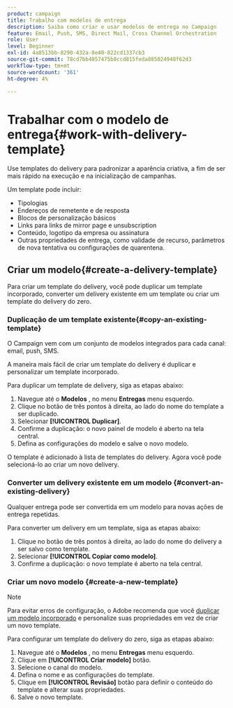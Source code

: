 ```yaml
---
product: campaign
title: Trabalho com modelos de entrega
description: Saiba como criar e usar modelos de entrega no Campaign
feature: Email, Push, SMS, Direct Mail, Cross Channel Orchestration
role: User
level: Beginner
exl-id: 4a8513bb-8290-432a-8e40-822cd1337cb3
source-git-commit: 78cd7bb4857475b8ccd815feda885024948f62d3
workflow-type: tm+mt
source-wordcount: '361'
ht-degree: 4%

---
```


# Trabalhar com o modelo de entrega{#work-with-delivery-template}

Use templates do delivery para padronizar a aparência criativa, a fim de ser mais rápido na execução e na inicialização de campanhas.

Um template pode incluir:

* Tipologias
* Endereços de remetente e de resposta
* Blocos de personalização básicos
* Links para links de mirror page e unsubscription
* Conteúdo, logotipo da empresa ou assinatura
* Outras propriedades de entrega, como validade de recurso, parâmetros de nova tentativa ou configurações de quarentena.


## Criar um modelo{#create-a-delivery-template}

Para criar um template do delivery, você pode duplicar um template incorporado, converter um delivery existente em um template ou criar um template do delivery do zero.

### Duplicação de um template existente{#copy-an-existing-template}

O Campaign vem com um conjunto de modelos integrados para cada canal: email, push, SMS.

A maneira mais fácil de criar um template do delivery é duplicar e personalizar um template incorporado.

Para duplicar um template de delivery, siga as etapas abaixo:

1. Navegue até o **Modelos** , no menu **Entregas** menu esquerdo.
1. Clique no botão de três pontos à direita, ao lado do nome do template a ser duplicado.
1. Selecionar  **[!UICONTROL Duplicar]**.
1. Confirme a duplicação: o novo painel de modelo é aberto na tela central.
1. Defina as configurações do modelo e salve o novo modelo.

O template é adicionado à lista de templates do delivery. Agora você pode selecioná-lo ao criar um novo delivery.

### Converter um delivery existente em um modelo {#convert-an-existing-delivery}

Qualquer entrega pode ser convertida em um modelo para novas ações de entrega repetidas.

Para converter um delivery em um template, siga as etapas abaixo:

1. Clique no botão de três pontos à direita, ao lado do nome do delivery a ser salvo como template.
1. Selecionar  **[!UICONTROL Copiar como modelo]**.
1. Confirme a duplicação: o novo template é aberto na tela central.

### Criar um novo modelo {#create-a-new-template}

>[!NOTE]
>
>Para evitar erros de configuração, o Adobe recomenda que você [duplicar um modelo incorporado](#copy-an-existing-template) e personalize suas propriedades em vez de criar um novo template.

Para configurar um template do delivery do zero, siga as etapas abaixo:

1. Navegue até o **Modelos** , no menu **Entregas** menu esquerdo.
1. Clique em  **[!UICONTROL Criar modelo]** botão.
1. Selecione o canal do modelo.
1. Defina o nome e as configurações do template.
1. Clique em **[!UICONTROL Revisão]** botão para definir o conteúdo do template e alterar suas propriedades.
1. Salve o novo template.
